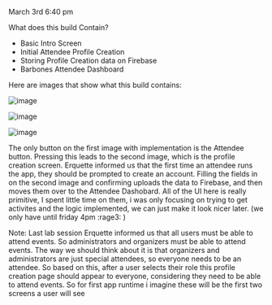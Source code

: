 March 3rd 6:40 pm

What does this build Contain? 
- Basic Intro Screen
- Initial Attendee Profile Creation
- Storing Profile Creation data on Firebase
- Barbones Attendee Dashboard 

Here are images that show what this build contains: 

![image](https://github.com/CMPUT301W24T57/holos-Project/assets/82182216/2d88b80c-f689-4d43-bc3f-5bfd1143ca34)

![image](https://github.com/CMPUT301W24T57/holos-Project/assets/82182216/ef913f69-740c-45a4-9007-ba90a70ca121)

![image](https://github.com/CMPUT301W24T57/holos-Project/assets/82182216/15509be0-9906-458c-a521-b729df018654)



 The only button on the first image with implementation is the Attendee button. Pressing this leads to the second image, which is the profile creation screen. Erquette informed us that the first time an attendee runs the app, they should be prompted to create an account. Filling the fields in on the second image and confirming uploads the data to Firebase, and then moves them over to the Attendee Dashobard. All of the UI here is really primitive, I spent little time on them, i was only focusing on trying to get activites and the logic implemented, we can just make it look nicer later. (we only have until friday 4pm :rage3: ) 

Note: Last lab session Erquette informed us that all users must be able to attend events. So administrators and organizers must be able to attend events. The way we should think about it is that organizers and administrators are just special attendees, so everyone needs to be an attendee. So based on this, after a user selects their role this profile creation page should appear to everyone, considering they need to be able to attend events. So for first app runtime i imagine these will be the first two screens a user will see 


